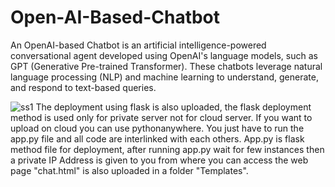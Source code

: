 # Open-AI-Based-Chatbot
An OpenAI-based Chatbot is an artificial intelligence-powered conversational agent developed using OpenAI's language models, such as GPT (Generative Pre-trained Transformer). These chatbots leverage natural language processing (NLP) and machine learning to understand, generate, and respond to text-based queries.

![ss1](https://github.com/Aquib8171/Open-AI-Based-Chatbot/assets/100152037/c148ad92-e3cc-4127-aa00-b91ba34b8211)
The deployment using flask is also uploaded, the flask deployment method is used only for private server not for cloud server. If you want to upload on cloud you can use pythonanywhere.
You just have to run the app.py file and all code are interlinked with each others. App.py is flask method file for deployment, after running app.py wait for few instances then a private IP Address is given to you from where you can access the web page "chat.html" is also uploaded in a folder "Templates".
